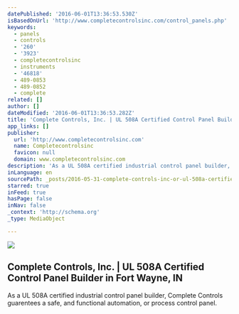 ```yaml
---
datePublished: '2016-06-01T13:36:53.530Z'
isBasedOnUrl: 'http://www.completecontrolsinc.com/control_panels.php'
keywords:
  - panels
  - controls
  - '260'
  - '3923'
  - completecontrolsinc
  - instruments
  - '46818'
  - 489-0853
  - 489-0852
  - complete
related: []
author: []
dateModified: '2016-06-01T13:36:53.282Z'
title: 'Complete Controls, Inc. | UL 508A Certified Control Panel Builder in Fort Wayne, IN'
app_links: []
publisher:
  url: 'http://www.completecontrolsinc.com'
  name: Completecontrolsinc
  favicon: null
  domain: www.completecontrolsinc.com
description: 'As a UL 508A certified industrial control panel builder, Complete Controls guarentees a safe, and functional automation, or process control panel.'
inLanguage: en
sourcePath: _posts/2016-05-31-complete-controls-inc-or-ul-508a-certified-control-panel-bu.md
starred: true
inFeed: true
hasPage: false
inNav: false
_context: 'http://schema.org'
_type: MediaObject

---
```

<article style=""><img src="https://the-grid-user-content.s3-us-west-2.amazonaws.com/baff8132-ac74-4285-8f98-02417d2c0b25.jpg" /><h1>Complete Controls, Inc. | UL 508A Certified Control Panel Builder in Fort Wayne, IN</h1><p>As a UL 508A certified industrial control panel builder, Complete Controls guarentees a safe, and functional automation, or process control panel.</p></article>